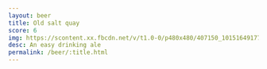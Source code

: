 ```yaml
---
layout: beer
title: Old salt quay
score: 6
img: https://scontent.xx.fbcdn.net/v/t1.0-0/p480x480/407150_10151649177363745_297706272_n.jpg?oh=c9077f17f4338c3c9293f92cd1fec5f3&oe=58D0B8FE
desc: An easy drinking ale
permalink: /beer/:title.html
---
```


